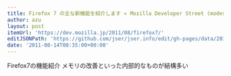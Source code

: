 ```yaml
---
title: Firefox 7 の主な新機能を紹介します « Mozilla Developer Street (modest)
author: azu
layout: post
itemUrl: 'https://dev.mozilla.jp/2011/08/firefox7/'
editJSONPath: 'https://github.com/jser/jser.info/edit/gh-pages/data/2011/08/index.json'
date: '2011-08-14T08:35:00+00:00'
---
```

Firefox7の機能紹介
メモリの改善といった内部的なものが結構多い
